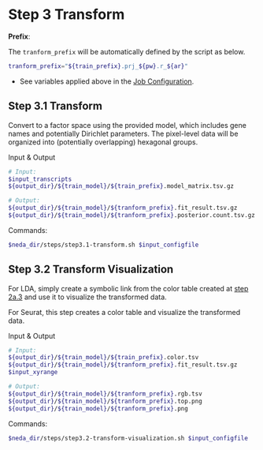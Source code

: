 # Step 3 Transform 

**Prefix**:

The `tranform_prefix` will be automatically defined by the script as below.
```bash
tranform_prefix="${train_prefix}.prj_${pw}.r_${ar}"
```
* See variables applied above in the [Job Configuration](./job_config.md).

## Step 3.1 Transform
Convert to a factor space using the provided model, which includes gene names and potentially Dirichlet parameters. The pixel-level data will be organized into (potentially overlapping) hexagonal groups.

Input & Output
```bash
# Input:
$input_transcripts                                                      ## user-defined input SGE in FICTURE-compatible format
${output_dir}/${train_model}/${train_prefix}.model_matrix.tsv.gz              

# Output:
${output_dir}/${train_model}/${tranform_prefix}.fit_result.tsv.gz
${output_dir}/${train_model}/${tranform_prefix}.posterior.count.tsv.gz
```

Commands:
```bash
$neda_dir/steps/step3.1-transform.sh $input_configfile
```

## Step 3.2 Transform Visualization
For LDA, simply create a symbolic link from the color table created at [step 2a.3](step2a-LDA.md/#step-2a3-summarize-lda-factorization) and use it to visualize the transformed data.

For Seurat, this step creates a color table and visualize the transformed data.

Input & Output
```bash
# Input:
${output_dir}/${train_model}/${train_prefix}.color.tsv                  ## Only if the train model is defined as "LDA"
${output_dir}/${train_model}/${tranform_prefix}.fit_result.tsv.gz
$input_xyrange                                                          ## user-defined input min max coordinates for SGE

# Output:
${output_dir}/${train_model}/${tranform_prefix}.rgb.tsv
${output_dir}/${train_model}/${tranform_prefix}.top.png
${output_dir}/${train_model}/${tranform_prefix}.png
```

Commands:
```bash
$neda_dir/steps/step3.2-transform-visualization.sh $input_configfile
```